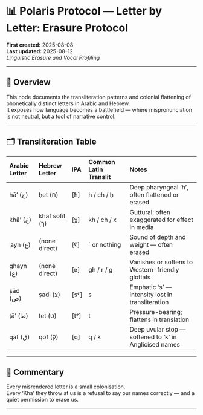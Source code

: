 # 📊 Polaris Protocol — Letter by Letter: Erasure Protocol
**First created:** 2025-08-08  
**Last updated:** 2025-08-12  
*Linguistic Erasure and Vocal Profiling*

---

## 📄 Overview
This node documents the transliteration patterns and colonial flattening of phonetically distinct letters in Arabic and Hebrew.  
It exposes how language becomes a battlefield — where mispronunciation is not neutral, but a tool of narrative control.

---

## 🗂 Transliteration Table

| Arabic Letter   | Hebrew Letter   | IPA   | Common Latin Translit   | Notes                                                  |
|:----------------|:----------------|:------|:------------------------|:-------------------------------------------------------|
| ḥāʼ (ح)         | ḥet (ח)         | [ħ]   | h / ch / ḥ              | Deep pharyngeal ‘h’, often flattened or erased         |
| khāʼ (خ)        | khaf sofit (ך)  | [χ]   | kh / ch / x             | Guttural; often exaggerated for effect in media        |
| ʿayn (ع)        | (none direct)   | [ʕ]   | ` or nothing            | Sound of depth and weight — often erased               |
| ghayn (غ)       | (none direct)   | [ʁ]   | gh / r / g              | Vanishes or softens to Western-friendly glottals       |
| ṣād (ص)         | ṣadi (צ)        | [sˤ]  | s                       | Emphatic ‘s’ — intensity lost in transliteration       |
| ṭāʼ (ط)         | tet (ט)         | [tˤ]  | t                       | Pressure-bearing; flattens in translation              |
| qāf (ق)         | qof (ק)         | [q]   | q / k                   | Deep uvular stop — softened to ‘k’ in Anglicised names |

---

## 🧾 Commentary
Every misrendered letter is a small colonisation.  
Every ‘Kha’ they throw at us is a refusal to say our names correctly — and a quiet permission to erase us.

---

